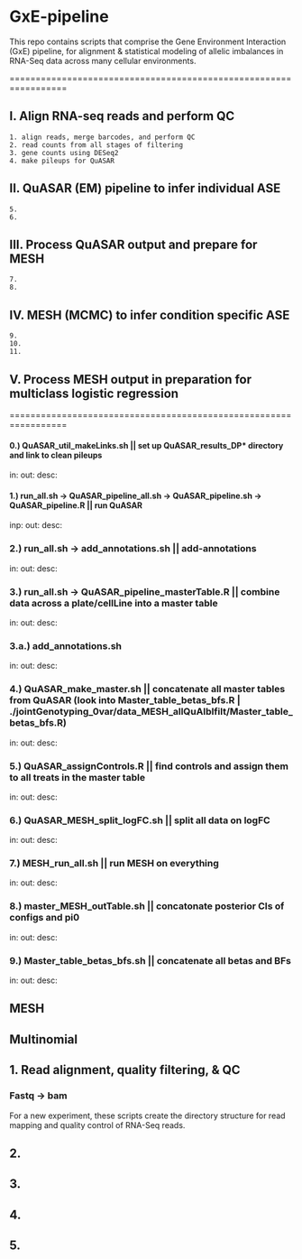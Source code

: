 # GxE-pipeline

This repo contains scripts that comprise the Gene Environment Interaction (GxE) pipeline, for alignment & statistical modeling of allelic imbalances in RNA-Seq data across many cellular environments.

=================================================================

## I. Align RNA-seq reads and perform QC
    1. align reads, merge barcodes, and perform QC
    2. read counts from all stages of filtering
    3. gene counts using DESeq2
    4. make pileups for QuASAR
## II. QuASAR (EM) pipeline to infer individual ASE
    5.   
    6. 
## III. Process QuASAR output and prepare for MESH 
    7.
    8.
## IV. MESH (MCMC) to infer condition specific ASE
    9.
    10.
    11.
## V. Process MESH output in preparation for multiclass logistic regression

=================================================================

#### 0.) QuASAR_util_makeLinks.sh || set up QuASAR_results_DP* directory and link to clean pileups
in:
out:
desc:

#### 1.) run_all.sh -> QuASAR_pipeline_all.sh -> QuASAR_pipeline.sh -> QuASAR_pipeline.R || run QuASAR
inp:
out: 
desc:

### 2.) run_all.sh -> add_annotations.sh || add-annotations
in:
out:
desc:

### 3.) run_all.sh -> QuASAR_pipeline_masterTable.R || combine data across a plate/cellLine into a master table
in:
out:
desc:

### 3.a.) add_annotations.sh 
in:
out:
desc:

### 4.) QuASAR_make_master.sh || concatenate all master tables from QuASAR (look into Master_table_betas_bfs.R | ./jointGenotyping_0var/data_MESH_allQuAlblfilt/Master_table_betas_bfs.R) 
in:
out:
desc:

### 5.) QuASAR_assignControls.R || find controls and assign them to all treats in the master table
in:
out:
desc:

### 6.) QuASAR_MESH_split_logFC.sh || split all data on logFC 
in:
out:
desc:

### 7.) MESH_run_all.sh || run MESH on everything
in:
out:
desc:

### 8.) master_MESH_outTable.sh || concatonate posterior CIs of configs and pi0	
in:
out:
desc:

### 9.) Master_table_betas_bfs.sh || concatenate all betas and BFs
in:
out:
desc:



## MESH


## Multinomial


     	  	   	   		     
## 1. Read alignment, quality filtering, & QC  
### Fastq -> bam 
For a new experiment, these scripts create the directory structure for read mapping and quality control of RNA-Seq reads.

## 2.
###
	
## 3.
###

## 4.
###

## 5.
###
